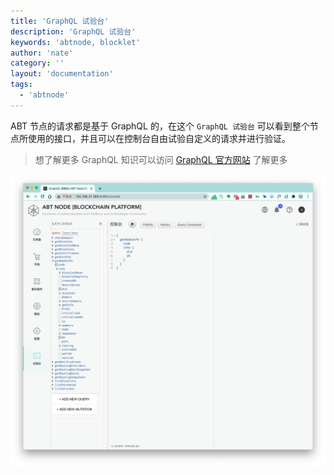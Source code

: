 ```yaml
---
title: 'GraphQL 试验台'
description: 'GraphQL 试验台'
keywords: 'abtnode, blocklet'
author: 'nate'
category: ''
layout: 'documentation'
tags:
  - 'abtnode'
---
```


ABT 节点的请求都是基于 GraphQL 的，在这个 `GraphQL 试验台` 可以看到整个节点所使用的接口，并且可以在控制台自由试验自定义的请求并进行验证。

> 想了解更多 GraphQL 知识可以访问 [GraphQL 官方网站](https://graphql.org/) 了解更多

![](./images/gql-console-1-zh.png)
